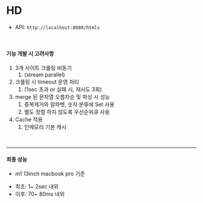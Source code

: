 # HD

* API: `http://localhost:8080/htmls`

<br>

#### 기능 개발 시 고려사항
1. 3개 사이트 크롤링 비동기 
   1. (stream parallel)
2. 크롤링 시 timeout 운영 처리 
   1. (1sec 초과 or 실패 시, 재시도 3회)
3. merge 된 문자열 오름차순 및 파싱 시 성능
   1. 중복제거와 알파벳, 숫자 분류에 Set 사용
   2. 별도 정렬 하지 않도록 우선순위큐 사용
4. Cache 적용
   1. 인메모리 기본 캐시

<br>

---

#### 최종 성능
- m1 13inch macbook pro 기준

* 최초: 1~ 2sec 내외
* 이후: 70~ 80ms 내외

